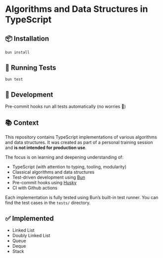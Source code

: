 # Algorithms and Data Structures in TypeScript

## 📦 Installation

```bash
bun install
```

## 🧪 Running Tests

```bash
bun test
```

## 🔧 Development

Pre-commit hooks run all tests automatically (no worries 💩)

## 📚 Context

This repository contains TypeScript implementations of various algorithms and data structures.
It was created as part of a personal training session and **is not intended for production use**.

The focus is on learning and deepening understanding of:

- TypeScript (with attention to typing, tooling, modularity)
- Classical algorithms and data structures
- Test-driven development using [Bun](https://bun.sh/)
- Pre-commit hooks using [Husky](https://github.com/typicode/husky)
- CI with Github actions

Each implementation is fully tested using Bun’s built-in test runner.
You can find the test cases in the `tests/` directory.

## ✅ Implemented

- Linked List
- Doubly Linked List
- Queue
- Deque
- Stack
